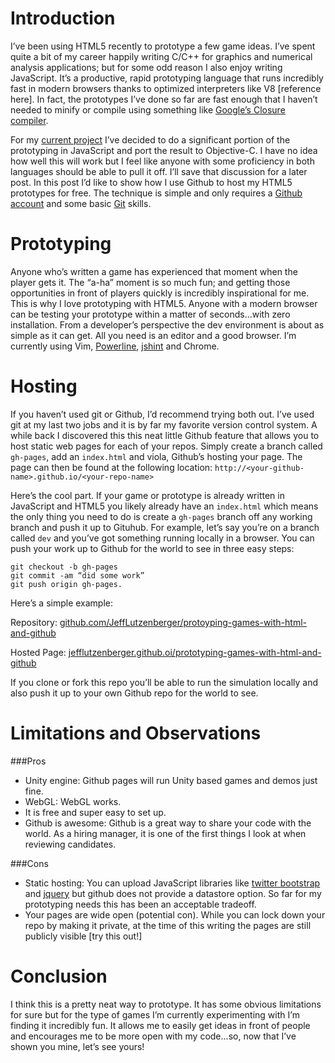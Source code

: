 Introduction
===
I’ve been using HTML5 recently to prototype a few game ideas. I’ve spent quite a bit of my career happily writing C/C++ for graphics and numerical analysis applications; but for some odd reason I also enjoy writing JavaScript. It’s a productive, rapid prototyping language that runs incredibly fast in modern browsers thanks to optimized interpreters like V8 [reference here]. In fact, the prototypes I’ve done so far are fast enough that I haven’t needed to minify or compile using something like [Google’s Closure compiler](https://developers.google.com/closure/compiler/).

For my [current project](https://github.com/JeffLutzenberger/jsFlowGame) I’ve decided to do a significant portion of the prototyping in JavaScript and port the result to Objective-C. I have no idea how well this will work but I feel like anyone with some proficiency in both languages should be able to pull it off. I’ll save that discussion for a later post. In this post I’d like to show how I use Github to host my HTML5 prototypes for free. The technique is simple and only requires a [Github account](https://github.com) and some basic [Git](http://git-scm.com/) skills.

Prototyping
===
Anyone who’s written a game has experienced that moment when the player gets it. The “a-ha” moment is so much fun; and getting those opportunities in front of players quickly is incredibly inspirational for me. This is why I love prototyping with HTML5. Anyone with a modern browser can be testing your prototype within a matter of seconds...with zero installation. From a developer’s perspective the dev environment is about as simple as it can get. All you need is an editor and a good browser. I’m currently using Vim, [Powerline](https://github.com/Lokaltog/powerline), [jshint](https://github.com/wookiehangover/jshint.vim) and Chrome.

Hosting
===
If you haven’t used git or Github, I’d recommend trying both out. I’ve used git at my last two jobs and it is by far my favorite version control system. A while back I discovered this this neat little Github feature that allows you to host static web pages for each of your repos. Simply create a branch called `gh-pages`, add an `index.html` and viola, Github’s hosting your page. The page can then be found at the following location: `http://<your-github-name>.github.io/<your-repo-name>`

Here’s the cool part. If your game or prototype is already written in JavaScript and HTML5 you likely already have an `index.html` which means the only thing you need to do is create a `gh-pages` branch off any working branch and push it up to Gituhub. For example, let’s say you’re on a branch called `dev` and you’ve got something running locally in a browser. You can push your work up to Github for the world to see in three easy steps: 

~~~
git checkout -b gh-pages
git commit -am “did some work”
git push origin gh-pages.
~~~

Here’s a simple example: 

Repository: [github.com/JeffLutzenberger/protoyping-games-with-html-and-github](https://github.com/JeffLutzenberger/prototyping-games-with-html-and-github)

Hosted Page: [jefflutzenberger.github.oi/prototyping-games-with-html-and-github](http://jefflutzenberger.github.io/prototyping-games-with-html-and-github/)

If you clone or fork this repo you’ll be able to run the simulation locally and also push it up to your own Github repo for the world to see.  

Limitations and Observations
===
###Pros
* Unity engine: Github pages will run Unity based games and demos just fine.
* WebGL: WebGL works.
* It is free and super easy to set up.
* Github is awesome: Github is a great way to share your code with the world. As a hiring manager, it is one of the first things I look at when reviewing candidates.

###Cons
* Static hosting: You can upload JavaScript libraries like [twitter bootstrap](http://getbootstrap.com/2.3.2/) and [jquery](http://jquery.com/) but github does not provide a datastore option. So far for my prototyping needs this has been an acceptable tradeoff. 
* Your pages are wide open (potential con). While you can lock down your repo by making it private, at the time of this writing the pages are still publicly visible [try this out!]

Conclusion
===
I think this is a pretty neat way to prototype. It has some obvious limitations for sure but for the type of games I’m currently experimenting with I’m finding it incredibly fun. It allows me to easily get ideas in front of people and encourages me to be more open with my code...so, now that I’ve shown you mine, let’s see yours!    


